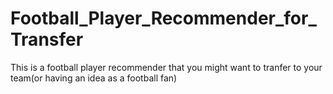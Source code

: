 # Football_Player_Recommender_for_Transfer
This is a football player recommender that you might want to tranfer to your team(or having an idea as a football fan)
